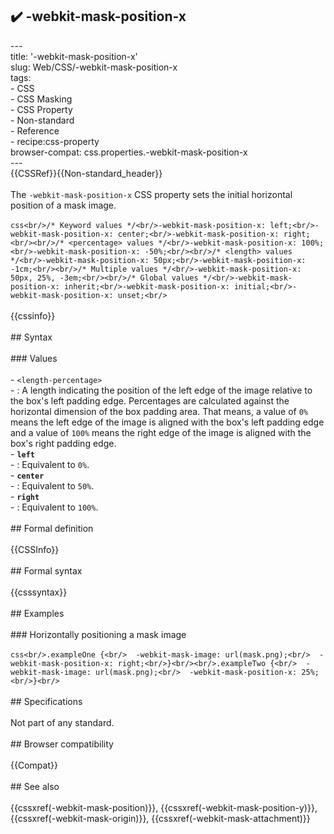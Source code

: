 ## ✔️ -webkit-mask-position-x 
 ---<br/>title: '-webkit-mask-position-x'<br/>slug: Web/CSS/-webkit-mask-position-x<br/>tags:<br/>  - CSS<br/>  - CSS Masking<br/>  - CSS Property<br/>  - Non-standard<br/>  - Reference<br/>  - recipe:css-property<br/>browser-compat: css.properties.-webkit-mask-position-x<br/>---<br/>{{CSSRef}}{{Non-standard_header}}<br/><br/>The `-webkit-mask-position-x` CSS property sets the initial horizontal position of a mask image.<br/><br/>```css<br/>/* Keyword values */<br/>-webkit-mask-position-x: left;<br/>-webkit-mask-position-x: center;<br/>-webkit-mask-position-x: right;<br/><br/>/* <percentage> values */<br/>-webkit-mask-position-x: 100%;<br/>-webkit-mask-position-x: -50%;<br/><br/>/* <length> values */<br/>-webkit-mask-position-x: 50px;<br/>-webkit-mask-position-x: -1cm;<br/><br/>/* Multiple values */<br/>-webkit-mask-position-x: 50px, 25%, -3em;<br/><br/>/* Global values */<br/>-webkit-mask-position-x: inherit;<br/>-webkit-mask-position-x: initial;<br/>-webkit-mask-position-x: unset;<br/>```<br/><br/>{{cssinfo}}<br/><br/>## Syntax<br/><br/>### Values<br/><br/>- `<length-percentage>`<br/>  - : A length indicating the position of the left edge of the image relative to the box's left padding edge. Percentages are calculated against the horizontal dimension of the box padding area. That means, a value of `0%` means the left edge of the image is aligned with the box's left padding edge and a value of `100%` means the right edge of the image is aligned with the box's right padding edge.<br/>- **`left`**<br/>  - : Equivalent to `0%`.<br/>- **`center`**<br/>  - : Equivalent to `50%`.<br/>- **`right`**<br/>  - : Equivalent to `100%`.<br/><br/>## Formal definition<br/><br/>{{CSSInfo}}<br/><br/>## Formal syntax<br/><br/>{{csssyntax}}<br/><br/>## Examples<br/><br/>### Horizontally positioning a mask image<br/><br/>```css<br/>.exampleOne {<br/>  -webkit-mask-image: url(mask.png);<br/>  -webkit-mask-position-x: right;<br/>}<br/><br/>.exampleTwo {<br/>  -webkit-mask-image: url(mask.png);<br/>  -webkit-mask-position-x: 25%;<br/>}<br/>```<br/><br/>## Specifications<br/><br/>Not part of any standard.<br/><br/>## Browser compatibility<br/><br/>{{Compat}}<br/><br/>## See also<br/><br/>{{cssxref(-webkit-mask-position)}}, {{cssxref(-webkit-mask-position-y)}}, {{cssxref(-webkit-mask-origin)}}, {{cssxref(-webkit-mask-attachment)}}<br/>